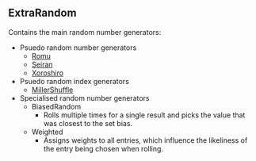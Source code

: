 ## ExtraRandom

Contains the main random number generators:

- Psuedo random number generators
    - [Romu](https://arxiv.org/pdf/2002.11331)
    - [Seiran](https://github.com/andanteyk/prng-seiran/blob/master/seiran128.c)
    - [Xoroshiro](https://prng.di.unimi.it)
- Psuedo random index generators
    - [MillerShuffle](https://github.com/RondeSC/Miller_Shuffle_Algo)
- Specialised random number generators
    - BiasedRandom
        - Rolls multiple times for a single result and picks the value that was closest to the set bias.
    - Weighted
        - Assigns weights to all entries, which influence the likeliness of the entry being chosen when rolling.
